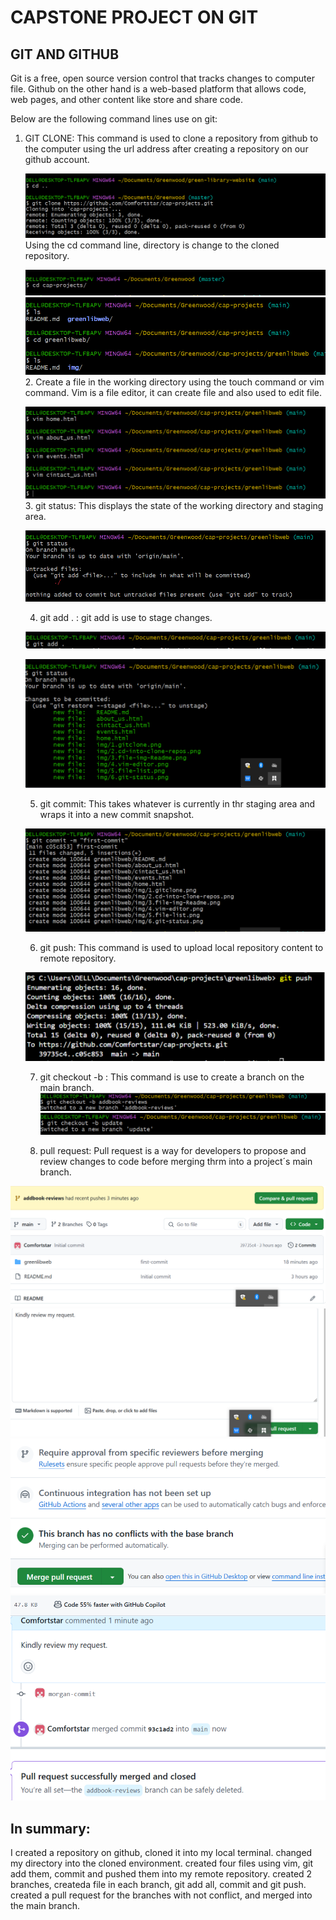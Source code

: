 # CAPSTONE PROJECT ON GIT
## GIT AND GITHUB
Git is a free, open source version control that tracks changes to computer file.
Github on the other hand is a web-based platform that allows code, web pages, and other content like store and share code.

Below are the following command lines use on git:

1. GIT CLONE: This command is used to clone a repository from github to the computer using the url address after creating a repository on our github account.
   
   ![clone](./img/1.gitclone.png)
   Using the cd command line, directory is change to the cloned repository.
   
   ![cd](./img/2.cd-into-clone-repos.png)
   ![workfile](./img/3.file-img-Readme.png)
   2. Create a file in the working directory using the touch command or vim command. Vim is a file editor, it can create file and also used to edit file.
   
   ![create](./img/4.vim-editor.png)
   3. git status: This displays the state of the working directory and staging area.
   
   ![status](./img/6.git-status.png)

   4. git add . : git add is use to stage changes.

    ![add](./img/7.git-add.png)

    ![staged](./img/8.git%20stage.png)

    5. git commit: This takes whatever is currently in thr staging area and wraps it into a new commit snapshot.

   ![commit](./img/9.git%20commit.png)

   6. git push: This command is used to upload local repository content to remote repository.
   
   ![push](./img/10.gitpush.png)

   7. git checkout -b : This command is use to create a branch on the main branch.
   ![branch](./img/11.branch1.png)
   ![branch](./img/20.branch2.png)

   8. pull request: Pull request is a way for developers to propose and review changes to code before merging thrm into a project´s main branch.

![pull](./img/16.pull.png)
![pull](./img/15.pullreq.png)
![merge](./img/14.merge.png)
![success](./img/19.pullsuccess.png)

## In summary:
I created a repository on github, cloned it into my local terminal. changed my directory into the cloned environment.
created four files using vim, git add them, commit and pushed them into my remote repository. 
created 2 branches, createda file in each branch, git add all, commit and git push.
created a pull request for the branches with not conflict, and merged into the main branch. 
